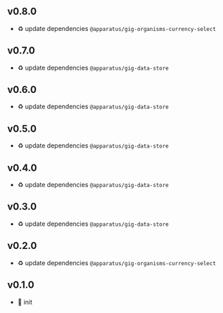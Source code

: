 ## v0.8.0

* ♻️ update dependencies `@apparatus/gig-organisms-currency-select`

## v0.7.0

* ♻️ update dependencies `@apparatus/gig-data-store`

## v0.6.0

* ♻️ update dependencies `@apparatus/gig-data-store`

## v0.5.0

* ♻️ update dependencies `@apparatus/gig-data-store`

## v0.4.0

* ♻️ update dependencies `@apparatus/gig-data-store`

## v0.3.0

* ♻️ update dependencies `@apparatus/gig-data-store`

## v0.2.0

* ♻️ update dependencies `@apparatus/gig-organisms-currency-select`

## v0.1.0

* 🐣 init
